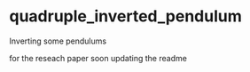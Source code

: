 # quadruple_inverted_pendulum
Inverting some pendulums 

for the reseach paper soon updating the readme 
